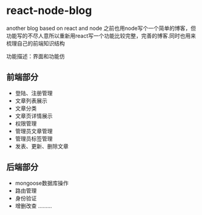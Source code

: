 # react-node-blog
another blog based on react and node
之前也用node写个一个简单的博客，但功能写的不尽人意所以重新用react写一个功能比较完整，完善的博客.同时也用来梳理自己的前端知识结构

功能描述：界面和功能仿
## 前端部分
+ 登陆、注册管理
+ 文章列表展示
+ 文章分类
+ 文章页详情展示
+ 权限管理
+ 管理员文章管理
+ 管理员标签管理
+ 发表、更新、删除文章

## 后端部分
+ mongoose数据库操作
+ 路由管理
+ 身份验证
+ 增删改查
.........

